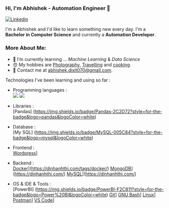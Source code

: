 ### Hi, I'm Abhishek - Automation Engineer 👋

[![Linkedin](https://img.shields.io/badge/-LinkedIn-blue?style=flat&logo=Linkedin&logoColor=white&link=https://www.linkedin.com/in/fallingmeteroid/)](https://www.linkedin.com/in/fallingmeteroid/)

I'm a Abhishek and I'd like to learn something new every day. I'm a **Bachelor in Computer Science** and currently a **Automation Developer**.

### More About Me:

* 🌱 I’m currently learning ... *Machine Learning* & *Data Science*
* 😍 My hobbies are [Photography](), [Travelling]() and [cooking]().
* 💌 Contact me at [abhishek.dixit070@gmail.com](mailto:abhishek.dixit070@gmail.com).

<!--
**abhid001/abhid001** is a ✨ _special_ ✨ repository because its `README.md` (this file) appears on your GitHub profile.

Here are some ideas to get you started:

- 🔭 I’m currently working on ...
- 
- 👯 I’m looking to collaborate on ...
- 🤔 I’m looking for help with ...
- 💬 Ask me about ...
- 📫 How to reach me: ...
- 😄 Pronouns: ...
- ⚡ Fun fact: ...
-->

Technologies I've been learning and using so far :

- Programming languages : <br />
    <img src="https://img.shields.io/badge/-JavaScript-eee?style=flat-square&logo=javascript&logoColor=DD9C25)">
    <img src="http://img.shields.io/badge/-Python-eee?style=flat-square&logo=python&logoColor=F7BD2F">
    
- Libraries : <br />
    [Pandas] (https://img.shields.io/badge/Pandas-2C2D72?style=for-the-badge&logo=pandas&logoColor=white)

- Database : <br />
    [My SQL] (https://img.shields.io/badge/MySQL-005C84?style=for-the-badge&logo=mysql&logoColor=white)
- Frontend : <br />
    [Wordpress](http://img.shields.io/badge/-Wordpress-eee?style=flat-square&logo=wordpress&logoColor=21759B)]
    
- Backend : <br />
    [Docker](https://img.shields.io/badge/-Docker-eee?style=flat-square&logo=docker&logoColor=2496ed)](https://dinhanhthi.com/tags/docker/)
    [MongoDB](https://img.shields.io/badge/-MongoDB-eee?style=flat-square&logo=mongodb&logoColor=47A248)](https://dinhanhthi.com/)
    [MySQL](http://img.shields.io/badge/-MySQL-eee?style=flat-square&logo=mysql&logoColor=4479A1)](https://dinhanhthi.com/)
    
    <!-- [![Flask](http://img.shields.io/badge/-Flask-eee?style=flat-square&logo=flask&logoColor=000)] -->
- OS & IDE & Tools : <br />
    [PowerBI] (https://img.shields.io/badge/PowerBI-F2C811?style=for-the-badge&logo=Power%20BI&logoColor=white)
    [Git](http://img.shields.io/badge/-Git-eee?style=flat-square&logo=git&logoColor=F05032)]
    [GNU Bash](http://img.shields.io/badge/-GNU%20Bash-eee?style=flat-square&logo=gnu-bash&logoColor=663399)]
    [Linux](http://img.shields.io/badge/-Linux-eee?style=flat-square&logo=linux&logoColor=D67A10)]
    [Postman](http://img.shields.io/badge/-Postman-eee?style=flat-square&logo=postman&logoColor=FF6C37)]
    [VS Code](http://img.shields.io/badge/-VS%20Code-eee?style=flat-square&logo=visual-studio-code&logoColor=007ACC)]

     
